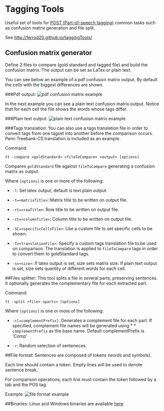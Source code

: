 # Tagging Tools
Useful set of tools for [POST (Part-of-speech tagging)](http://en.wikipedia.org/wiki/Part-of-speech_tagging)  common tasks such as confusion matrix generation and file split. 

See http://ferrod20.github.io/taggingTools/

## Confusion matrix generator
Define 2 files to compare (gold standard and tagged file) and build the confusion matrix. The output can be set as LaTex or plain text.

You can see below an example of a pdf confusion matrix output. By default the cells with the biggest differences are shown.

###Pdf output:
![pdf confusion matrix example](https://raw.github.com/ferrod20/taggingTools/gh-pages/images/confusionMatrixPdf.png)

In the next example you can see a plain text confusion matrix output. Notice that for each cell the file shows the words whose tags differ.

###Plain text output:
![plain text confusion matrix example](https://raw.github.com/ferrod20/taggingTools/gh-pages/images/plainTextConfusionMatrixComparision.png)

###Tags translation:
You can also use a tags translation file in order to convert tags from one tagset into another before the comparison occurs. Penn Treebank-C5 translation is included as an example.

Command:
```dos
tt -compare <goldStandard> <fileToCompare> <output> [options]
```

Compares `goldStandard` file against `fileToCompare` generating a confusion matrix as output.

Where `[options]` is one or more of the following:

* `-l`: Set latex output, default is text plain output.

* `-t=<matrixTitle>`: Matrix title to be written on output file.

* `-rt=<rowTitle>`: Row title to be written on output file.

* `-ct=<columnTitle>`: Column title to be written on output file.

* `-SC=<specificCellsFile>`: Use a custom file to set specific cells to be shown.

* `-T=<translationFile>`: Specify a custom tags translation file to be used on comparison. The 
translation is applied to `fileToCompare` tags in order to convert them to goldStandard tags.

* `-s=<size>`: If latex output is set, size sets matrix size. If plain text output is set, size sets quantity of different words for each cell.

##Files splitter:
This tool splits a file in several parts, preserving sentences.
It optionally generates the complementary file for each extracted part.

Command:
```dos
tt -split <file> <parts> [options]
```
Where `[options]` is one or more of the following:

* `-c[=complementPrefix]`: Generates a complement file for each part. If specified, complement file names will be generated using * * `complementPrefix` as the base name. Default complementPrefix is 'Comp'

* `-r`: Random selection of senteneces.

##File format:
Sentences are composed of tokens (words and symbols).

Each line should contain a token. Empty lines will be used to denote sentence break.

For comparison operations, each line must contain the token followed by a tab and the POS tag.

Example:
![file format example](https://raw.github.com/ferrod20/taggingTools/gh-pages/images/fileFormat.png)

##Binaries:
Linux and Windows binaries are available [here](https://github.com/ferrod20/taggingTools/tree/binaries)
